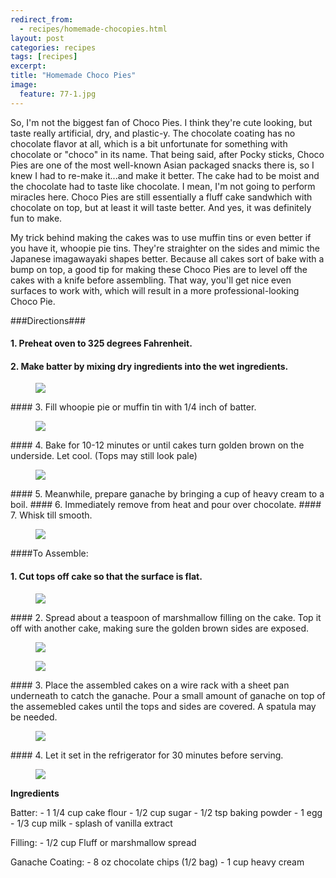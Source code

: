 ---redirect_from:   - recipes/homemade-chocopies.html
layout: post
categories: recipes
tags: [recipes]
excerpt: 
title: "Homemade Choco Pies"
image:
  feature: 77-1.jpg
---

So, I'm not the biggest fan of Choco Pies.  I think they're cute looking, but taste really artificial, dry, and plastic-y.  The chocolate coating has no chocolate flavor at all, which is a bit unfortunate for something with chocolate or "choco" in its name.  That being said, after Pocky sticks, Choco Pies are one of the most well-known Asian packaged snacks there is, so I knew I had to re-make it...and make it better.  The cake had to be moist and the chocolate had to taste like chocolate.  I mean, I'm not going to perform miracles here. Choco Pies are still essentially a fluff cake sandwhich with chocolate on top, but at least it will taste better.  And yes, it was definitely fun to make.

My trick behind making the cakes was to use muffin tins or even better if you have it, whoopie pie tins.  They're straighter on the sides and mimic the Japanese imagawayaki shapes better.  Because all cakes sort of bake with a bump on top, a good tip for making these Choco Pies are to level off the cakes with a knife before assembling.  That way, you'll get nice even surfaces to work with, which will result in a more professional-looking Choco Pie.


###Directions###

#### 1. Preheat oven to 325 degrees Fahrenheit.
#### 2. Make batter by mixing dry ingredients into the wet ingredients.
<figure> <img src='/images/77-4.jpg'> </figure>
#### 3. Fill whoopie pie or muffin tin with 1/4 inch of batter.
<figure> <img src='/images/77-6.jpg'> </figure>
#### 4. Bake for 10-12 minutes or until cakes turn golden brown on the underside.  Let cool. (Tops may still look pale)  
<figure> <img src='/images/77-7.jpg'> </figure>
#### 5. Meanwhile, prepare ganache by bringing a cup of heavy cream to a boil.
#### 6. Immediately remove from heat and pour over chocolate.
#### 7. Whisk till smooth.
<figure> <img src='/images/77-12.jpg'> </figure>

####To Assemble:

#### 1. Cut tops off cake so that the surface is flat.
<figure> <img src='/images/77-8.jpg'> </figure>
#### 2. Spread about a teaspoon of marshmallow filling on the cake. Top it off with another cake, making sure the golden brown sides are exposed.
<figure> <img src='/images/77-9.jpg'> </figure>

<figure> <img src='/images/77-10.jpg'> </figure>
#### 3. Place the assembled cakes on a wire rack with a sheet pan underneath to catch the ganache.  Pour a small amount of ganache on top of the assemebled cakes until the tops and sides are covered.  A spatula may be needed.
<figure> <img src='/images/77-11.jpg'> </figure>
#### 4. Let it set in the refrigerator for 30 minutes before serving.
<figure> <img src='/images/77-1.jpg'> </figure>




<section class='recipe'>
<p><strong>Ingredients</strong></p>

<p>Batter:
- 1 1/4 cup cake flour
- 1/2 cup sugar
- 1/2 tsp baking powder
- 1 egg
- 1/3 cup milk
- splash of vanilla extract</p>

<p>Filling:
- 1/2 cup Fluff or marshmallow spread</p>

<p>Ganache Coating:
- 8 oz chocolate chips (1/2 bag)
- 1 cup heavy cream</p></section>